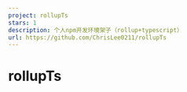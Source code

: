 ```yaml
---
project: rollupTs
stars: 1
description: 个人npm开发环境架子（rollup+typescript）
url: https://github.com/ChrisLee0211/rollupTs
---
```


rollupTs
========
